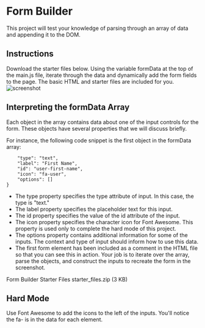 # Form Builder
This project will test your knowledge of parsing through an array of data and appending it to the DOM.

## Instructions  

Download the starter files below. Using the variable formData at the top of the main.js file, iterate through the data and dynamically add the form fields to the page.
The basic HTML and starter files are included for you.
![screenshot](https://tiy-learn-content.s3.amazonaws.com/d9869505-full.png)

## Interpreting the formData Array  

Each object in the array contains data about one of the input controls for the form. These objects have several properties that we will discuss briefly.

For instance, the following code snippet is the first object in the formData array:

```{    
    "type": "text",
    "label": "First Name",
    "id": "user-first-name",
    "icon": "fa-user",
    "options": []
}
```

- The type property specifies the type attribute of input. In this case, the type is "text."
- The label property specifies the placeholder text for this input.
- The id property specifies the value of the id attribute of the input.
- The icon property specifies the character icon for Font Awesome. This property is used only to complete the hard mode of this project.
- The options property contains additional information for some of the inputs. The context and type of input should inform how to use this data.
- The first form element has been included as a comment in the HTML file so that you can see this in action. Your job is to iterate over the array, parse the objects, and construct the inputs to recreate the form in the screenshot.

Form Builder Starter Files
starter_files.zip (3 KB)

## Hard Mode  

Use Font Awesome to add the icons to the left of the inputs. You'll notice the fa- is in the data for each element.
